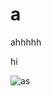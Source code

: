 # a
ahhhhh

hi 

![as](https://github.com/AHMEDHTML21547/a/assets/170898551/733d49e1-31f3-4eb0-b043-bb094fbf4bc1)
